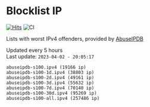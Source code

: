 # Blocklist IP

[![Hits](https://hits.seeyoufarm.com/api/count/incr/badge.svg?url=https%3A%2F%2Fgithub.com%2Fborestad%2Fblocklist-ip%2F&count_bg=%2379C83D&title_bg=%23555555&icon=&icon_color=%23E7E7E7&title=hits&edge_flat=false)](https://hits.seeyoufarm.com)  ![CI](https://img.shields.io/github/workflow/status/borestad/blocklist-ip/CI?style=flat-square)

Lists with worst IPv4 offenders, provided by [AbuseIPDB](https://www.abuseipdb.com/)

<!-- FOOTER-PLACEHOLDER -->
Updated every 5 hours<br>
Last update: `2023-04-02 - 20:05:17`
```
abuseipdb-s100.ipv4 (19166 ip)
abuseipdb-s100-1d.ipv4 (38803 ip)
abuseipdb-s100-2d.ipv4 (49161 ip)
abuseipdb-s100-3d.ipv4 (55632 ip)
abuseipdb-s100-7d.ipv4 (70140 ip)
abuseipdb-s100-30d.ipv4 (95269 ip)
abuseipdb-s100-all.ipv4 (257486 ip)
```
